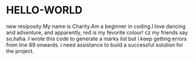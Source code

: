 # HELLO-WORLD
new resiposity
My name is Charity.Am a beginner in coding.I love dancing and adventure, and apparently, red is my fevorite colour! cz my friends say so,haha.
I wrote this code to generate a marks list but i keep getting errors from line 89 onwards. i need assistance to build a successful solution for the project.
